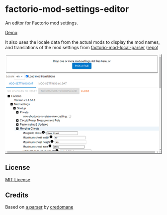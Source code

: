 # factorio-mod-settings-editor

An editor for Factorio mod settings.

[Demo](https://costas-basdekis.github.io/factorio-mod-settings-editor/)

It also uses the locale data from the actual mods to display the mod
names, and translations of the mod settings from 
[factorio-mod-local-parser](https://costas-basdekis.github.io/factorio-mod-locale-parser/)
([repo](https://github.com/costas-basdekis/factorio-mod-locale-parser))

![App screenshot of a sample mod settings file being edited](./screenshot.png?raw=true)

## License

[MIT License](LICENSE)

## Credits

Based on [a parser](https://github.com/credomane/factoriomodsettings) 
by [credomane](https://github.com/credomane) 
